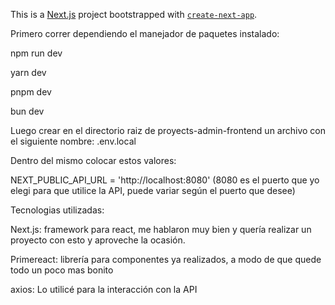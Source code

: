 This is a [Next.js](https://nextjs.org/) project bootstrapped with [`create-next-app`](https://github.com/vercel/next.js/tree/canary/packages/create-next-app).

Primero correr dependiendo el manejador de paquetes instalado:

npm run dev

yarn dev

pnpm dev

bun dev

Luego crear en el directorio raiz de proyects-admin-frontend un archivo con el siguiente nombre: .env.local

Dentro del mismo colocar estos valores:

NEXT_PUBLIC_API_URL = 'http://localhost:8080' (8080 es el puerto que yo elegi para que utilice la API, puede variar según el puerto que desee)

Tecnologias utilizadas:

Next.js: framework para react, me hablaron muy bien y quería realizar un proyecto con esto y aproveche la ocasión.

Primereact: librería para componentes ya realizados, a modo de que quede todo un poco mas bonito

axios: Lo utilicé para la interacción con la API
